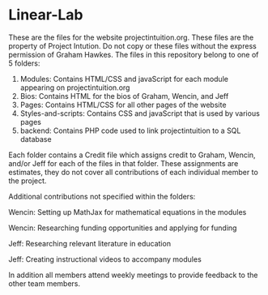 # Linear-Lab
These are the files for the website projectintuition.org. These files are the property of Project Intution. Do not copy or these files without the express permission of Graham Hawkes. The files in this repository belong to one of 5 folders:

1. Modules: Contains HTML/CSS and javaScript for each module appearing on projectintuition.org
2. Bios: Contains HTML for the bios of Graham, Wencin, and Jeff
3. Pages: Contains HTML/CSS for all other pages of the website
4. Styles-and-scripts: Contains CSS and javaScript that is used by various pages
5. backend: Contains PHP code used to link projectintuition to a SQL database

Each folder contains a Credit file which assigns credit to Graham, Wencin, and/or Jeff for each of the files in that folder.  These assignments are estimates, they do not cover all contributions of each individual member to the project. 

Additional contributions not specified within the folders:

Wencin: Setting up MathJax for mathematical equations in the modules

Wencin: Researching funding opportunities and applying for funding

Jeff: Researching relevant literature in education

Jeff: Creating instructional videos to accompany modules

In addition all members attend weekly meetings to provide feedback to the other team members.


